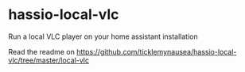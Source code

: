 # hassio-local-vlc
Run a local VLC player on your home assistant installation

Read the readme on 
https://github.com/ticklemynausea/hassio-local-vlc/tree/master/local-vlc
